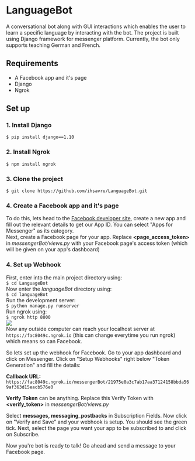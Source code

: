 # LanguageBot
A conversational bot along with GUI interactions which enables the user to learn a specific language by interacting with the bot. The project is built using Django framework for messenger platform. Currently, the bot only supports teaching German and French.

## Requirements
* A Facebook app and it's page
* Django
* Ngrok

## Set up

### 1. Install Django
```$ pip install django==1.10```

### 2. Install Ngrok
```$ npm install ngrok```

### 3. Clone the project
```$ git clone https://github.com/ihsavru/LanguageBot.git```

### 4. Create a Facebook app and it's page
To do this, lets head to the [Facebook developer site](https://developers.facebook.com/), create a new app and fill out the relevant details to get our App ID. You can select "Apps for Messenger" as its category.  
Next, create a Facebook page for your app.
Replace **<page_access_token>** in _messengerBot/views.py_ with your Facebook page's access token (which will be given on your app's dashboard)

### 4. Set up Webhook
First, enter into the main project directory using:  
```$ cd LanguageBot```  
Now enter the _languageBot_ directory using:  
```$ cd languageBot```  
Run the development server:  
```$ python manage.py runserver```  
Run ngrok using:  
```$ ngrok http 8000```  
![](https://i.imgur.com/76qPYZn.png)  
 Now any outside computer can reach your localhost server at ```https://fac8049c.ngrok.io``` (this can change everytime you run ngrok) which means so can Facebook.

So lets set up the webhook for Facebook. Go to your app dashboard and click on Messenger. Click on "Setup Webhooks" right below "Token Generation" and fill the details:  
  
**Callback URL:** ```https://fac8049c.ngrok.io/messengerBot/21975e0a3c7ab17aa37124158bbda569af363d15eacb576e0```
  
**Verify Token** can be anything. Replace this Verify Token with **<verify_token>** in _messengerBot/views.py_
  
Select **messages, messaging_postbacks** in Subscription Fields. Now click on "Verify and Save" and your webhook is setup. You should see the green tick. Next, select the page you want your app to be subscribed to and click on Subscribe.

Now you're bot is ready to talk! Go ahead and send a message to your Facebook page.
